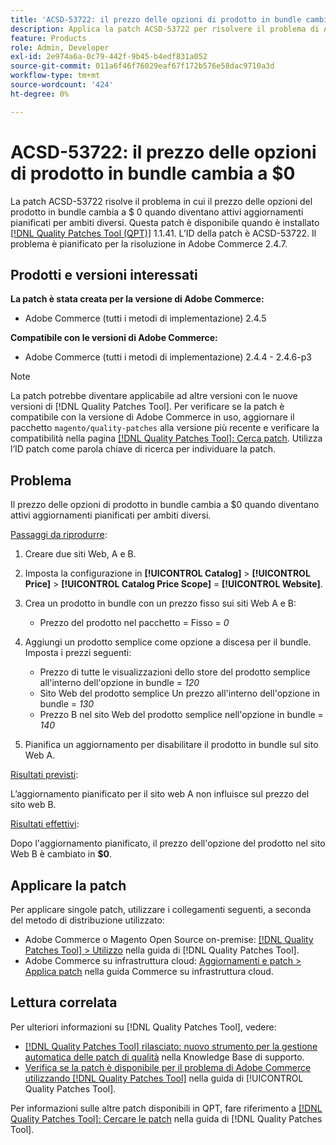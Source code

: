 ```yaml
---
title: 'ACSD-53722: il prezzo delle opzioni di prodotto in bundle cambia a $0'
description: Applica la patch ACSD-53722 per risolvere il problema di Adobe Commerce, in cui il prezzo delle opzioni del prodotto in bundle cambia a $ 0 quando diventano attivi aggiornamenti pianificati per ambiti diversi.
feature: Products
role: Admin, Developer
exl-id: 2e974a6a-0c79-442f-9b45-b4edf831a052
source-git-commit: 011a6f46f76029eaf67f172b576e58dac9710a3d
workflow-type: tm+mt
source-wordcount: '424'
ht-degree: 0%

---
```


# ACSD-53722: il prezzo delle opzioni di prodotto in bundle cambia a $0

La patch ACSD-53722 risolve il problema in cui il prezzo delle opzioni del prodotto in bundle cambia a $ 0 quando diventano attivi aggiornamenti pianificati per ambiti diversi. Questa patch è disponibile quando è installato [[!DNL Quality Patches Tool (QPT)]](https://experienceleague.adobe.com/it/docs/commerce-operations/tools/quality-patches-tool/quality-patches-tool-to-self-serve-quality-patches) 1.1.41. L’ID della patch è ACSD-53722. Il problema è pianificato per la risoluzione in Adobe Commerce 2.4.7.

## Prodotti e versioni interessati

**La patch è stata creata per la versione di Adobe Commerce:**

* Adobe Commerce (tutti i metodi di implementazione) 2.4.5

**Compatibile con le versioni di Adobe Commerce:**

* Adobe Commerce (tutti i metodi di implementazione) 2.4.4 - 2.4.6-p3

>[!NOTE]
>
>La patch potrebbe diventare applicabile ad altre versioni con le nuove versioni di [!DNL Quality Patches Tool]. Per verificare se la patch è compatibile con la versione di Adobe Commerce in uso, aggiornare il pacchetto `magento/quality-patches` alla versione più recente e verificare la compatibilità nella pagina [[!DNL Quality Patches Tool]: Cerca patch](https://experienceleague.adobe.com/tools/commerce-quality-patches/index.html?lang=it). Utilizza l’ID patch come parola chiave di ricerca per individuare la patch.

## Problema

Il prezzo delle opzioni di prodotto in bundle cambia a $0 quando diventano attivi aggiornamenti pianificati per ambiti diversi.

<u>Passaggi da riprodurre</u>:

1. Creare due siti Web, A e B.
1. Imposta la configurazione in **[!UICONTROL Catalog]** > **[!UICONTROL Price]** > **[!UICONTROL Catalog Price Scope]** = **[!UICONTROL Website]**.
1. Crea un prodotto in bundle con un prezzo fisso sui siti Web A e B:

   * Prezzo del prodotto nel pacchetto = Fisso = *0*

1. Aggiungi un prodotto semplice come opzione a discesa per il bundle. Imposta i prezzi seguenti:

   * Prezzo di tutte le visualizzazioni dello store del prodotto semplice all&#39;interno dell&#39;opzione in bundle = *120*
   * Sito Web del prodotto semplice Un prezzo all&#39;interno dell&#39;opzione in bundle = *130*
   * Prezzo B nel sito Web del prodotto semplice nell&#39;opzione in bundle = *140*

1. Pianifica un aggiornamento per disabilitare il prodotto in bundle sul sito Web A.

<u>Risultati previsti</u>:

L’aggiornamento pianificato per il sito web A non influisce sul prezzo del sito web B.

<u>Risultati effettivi</u>:

Dopo l&#39;aggiornamento pianificato, il prezzo dell&#39;opzione del prodotto nel sito Web B è cambiato in **$0**.

## Applicare la patch

Per applicare singole patch, utilizzare i collegamenti seguenti, a seconda del metodo di distribuzione utilizzato:

* Adobe Commerce o Magento Open Source on-premise: [[!DNL Quality Patches Tool] > Utilizzo](/help/tools/quality-patches-tool/usage.md) nella guida di [!DNL Quality Patches Tool].
* Adobe Commerce su infrastruttura cloud: [Aggiornamenti e patch > Applica patch](https://experienceleague.adobe.com/docs/commerce-cloud-service/user-guide/develop/upgrade/apply-patches.html?lang=it) nella guida Commerce su infrastruttura cloud.

## Lettura correlata

Per ulteriori informazioni su [!DNL Quality Patches Tool], vedere:

* [[!DNL Quality Patches Tool] rilasciato: nuovo strumento per la gestione automatica delle patch di qualità](https://experienceleague.adobe.com/it/docs/commerce-operations/tools/quality-patches-tool/quality-patches-tool-to-self-serve-quality-patches) nella Knowledge Base di supporto.
* [Verifica se la patch è disponibile per il problema di Adobe Commerce utilizzando  [!DNL Quality Patches Tool]](/help/tools/quality-patches-tool/patches-available-in-qpt/check-patch-for-magento-issue-with-magento-quality-patches.md) nella guida di [!UICONTROL Quality Patches Tool].


Per informazioni sulle altre patch disponibili in QPT, fare riferimento a [[!DNL Quality Patches Tool]: Cercare le patch](https://experienceleague.adobe.com/tools/commerce-quality-patches/index.html?lang=it) nella guida di [!DNL Quality Patches Tool].
